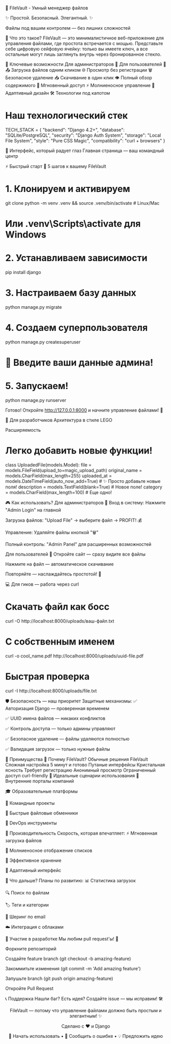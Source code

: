 📁 FileVault - Умный менеджер файлов

✨ Простой. Безопасный. Элегантный. ✨

Файлы под вашим контролем — без лишних сложностей


🚀 Что это такое?
FileVault — это минималистичное веб-приложение для управления файлами, где простота встречается с мощью. Представьте себе цифровую сейфовую ячейку: только вы имеете ключ, а все остальные могут лишь заглянуть внутрь через бронированное стекло.

🎯 Ключевые возможности
Для администраторов 🔐	Для пользователей 👀
📤 Загрузка файлов одним кликом	🌐 Просмотр без регистрации
🗑️ Безопасное удаление	📥 Скачивание в один клик
👁️ Полный обзор содержимого	🚀 Мгновенный доступ
⚡ Молниеносное управление	📱 Адаптивный дизайн
🛠️ Технологии под капотом

# Наш технологический стек
TECH_STACK = {
    "backend": "Django 4.2+",
    "database": "SQLite/PostgreSQL", 
    "security": "Django Auth System",
    "storage": "Local File System",
    "style": "Pure CSS Magic",
    "compatibility": "curl + browsers"
}

🎨 Интерфейс, который радует глаз
Главная страница — ваш командный центр

⚡ Быстрый старт
🎯 5 шагов к вашему FileVault

# 1. Клонируем и активируем
git clone <your-repo>
python -m venv .venv && source .venv/bin/activate  # Linux/Mac
# Или .venv\Scripts\activate для Windows

# 2. Устанавливаем зависимости
pip install django

# 3. Настраиваем базу данных
python manage.py migrate

# 4. Создаем суперпользователя
python manage.py createsuperuser
# 🎉 Введите ваши данные админа!

# 5. Запускаем!
python manage.py runserver

Готово! Откройте http://127.0.0.1:8000 и начните управление файлами! 🎊

🔧 Для разработчиков
Архитектура в стиле LEGO

Расширяемость

# Легко добавить новые функции!
class UploadedFile(models.Model):
    file = models.FileField(upload_to=magic_upload_path)
    original_name = models.CharField(max_length=255)
    uploaded_at = models.DateTimeField(auto_now_add=True)
    # ✨ Просто добавьте новые поля!
    description = models.TextField(blank=True)  # Новое поле!
    category = models.CharField(max_length=100) # Еще одно!

🎮 Как использовать?
Для администраторов 🦸
Вход в систему: Нажмите "Admin Login" на главной

Загрузка файлов: "Upload File" → выберите файл → PROFIT! 💰

Управление: Удаляйте файлы кнопкой "🗑️"

Полный контроль: "Admin Panel" для расширенных возможностей

Для пользователей 👥
Откройте сайт — сразу видите все файлы

Нажмите на файл — автоматическое скачивание

Повторяйте — наслаждайтесь простотой! 🎉

💻 Для гиков — работа через curl

# Скачать файл как босс
curl -O http://localhost:8000/uploads/ваш-файл.txt

# С собственным именем
curl -o cool_name.pdf http://localhost:8000/uploads/uuid-file.pdf

# Быстрая проверка
curl -I http://localhost:8000/uploads/file.txt

🛡️ Безопасность — наш приоритет
Защитные механизмы:
✅ Авторизация Django — проверенная временем

✅ UUID имена файлов — никаких конфликтов

✅ Контроль доступа — только админы управляют

✅ Безопасное удаление — файлы удаляются полностью

✅ Валидация загрузок — только нужные файлы

🌟 Преимущества
💎 Почему FileVault?
Обычные решения	FileVault
Сложная настройка	5 минут и готово
Путаные интерфейсы	Кристальная ясность
Требует регистрацию	Анонимный просмотр
Ограниченный доступ	curl-friendly
🎯 Идеальные сценарии использования
🏢 Внутренние порталы компаний

🎓 Образовательные платформы

👥 Командные проекты

🚀 Быстрые файловые обменники

🔧 DevOps инструменты

🚀 Производительность
Скорость, которая впечатляет:
⚡ Мгновенная загрузка файлов

🚀 Молниеносное отображение списков

💾 Эффективное хранение

📱 Адаптивный интерфейс

🔮 Что дальше?
Планы по развитию:
📊 Статистика загрузок

🔍 Поиск по файлам

🏷️ Теги и категории

📧 Шеринг по email

☁️ Интеграция с облаками

🤝 Участие в разработке
Мы любим pull request'ы! 💝

Форкните репозиторий

Создайте feature branch (git checkout -b amazing-feature)

Закоммитьте изменения (git commit -m 'Add amazing feature')

Запушьте branch (git push origin amazing-feature)

Откройте Pull Request

📞 Поддержка
Нашли баг? Есть идея? Создайте issue — мы исправим! 🛠️

<div align="center">
FileVault — потому что управление файлами должно быть простым и элегантным! ✨

Сделано с ❤️ и Django

🚀 Начать использовать • 🐛 Сообщить о ошибке • 💡 Предложить идею

</div>
